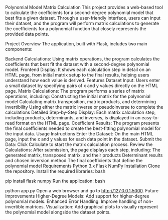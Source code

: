 Polynomial Model Matrix Calculation
This project provides a web-based tool to calculate the coefficients for a second-degree polynomial model that best fits a given dataset. Through a user-friendly interface, users can input their dataset, and the program will perform matrix calculations to generate the coefficients for a polynomial function that closely represents the provided data points.

Project Overview
The application, built with Flask, includes two main components:

Backend Calculations: Using matrix operations, the program calculates the coefficients that best fit the dataset with a second-degree polynomial model.
Frontend Display: It shows each calculation step in detail on an HTML page, from initial matrix setup to the final results, helping users understand how each value is derived.
Features
Dataset Input: Users enter a small dataset by specifying pairs of x and y values directly on the HTML page.
Matrix Calculations: The program performs a series of matrix operations, including:
Constructing the initial matrix for the polynomial model
Calculating matrix transposition, matrix products, and determining invertibility
Using either the matrix inverse or pseudoinverse to complete the calculations
Detailed Step-by-Step Display: Each matrix calculation step, including products, determinants, and inverses, is displayed in an easy-to-read format on the HTML page.
Coefficient Results: The program presents the final coefficients needed to create the best-fitting polynomial model for the input data.
Usage Instructions
Enter the Dataset: On the main HTML page, input the x and y values for each data point in the dataset.
Submit the Data: Click Calculate to start the matrix calculation process.
Review the Calculations: After submission, the page displays each step, including:
The generated matrix, transposed matrix, and their products
Determinant results and chosen inversion method
The final coefficients that define the polynomial model
Requirements
Python 3.x
Flask
NumPy
Installation
Clone the repository.
Install the required libraries:
bash

pip install flask numpy
Run the application:
bash

python app.py
Open a web browser and go to http://127.0.0.1:5000.
Future Improvements
Higher-Degree Models: Add support for higher-degree polynomial models.
Enhanced Error Handling: Improve handling of non-invertible matrices.
Visualization: Add graphical plots to visually represent the polynomial model alongside the dataset points.
